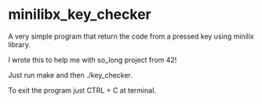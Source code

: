 # minilibx_key_checker
A very simple program that return the code from a pressed key using minilix library.

I wrote this to help me with so_long project from 42!

Just run make and then ./key_checker.

To exit the program just CTRL + C at terminal.
